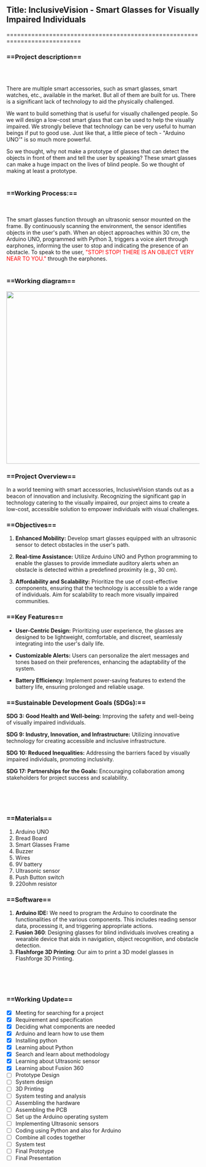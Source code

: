 ## Title: InclusiveVision - Smart Glasses for Visually Impaired Individuals
===========================================================================

### ==**Project description**==
<br>
<br>

There are multiple smart accessories, such as smart glasses, smart watches, etc., available in the market. But all of them are built for us. There is a significant lack of technology to aid the physically challenged.

We want to build something that is useful for visually challenged people. So we will design a low-cost smart glass that can be used to help the visually impaired.
We strongly believe that technology can be very useful to human beings if put to good use. Just like that, a little piece of tech - "Arduino UNO'" is so much more powerful.

So we thought, why not make a prototype of glasses that can detect the objects in front of them and tell the user by speaking?
These smart glasses can make a huge impact on the lives of blind people. So we thought of making at least a prototype.
<br>
<br>


### ==**Working Process:**==
<br>
<br>
The smart glasses function through an ultrasonic sensor mounted on the frame. By continuously scanning the environment, the sensor identifies objects in the user's path. When an object approaches within 30 cm, the Arduino UNO, programmed with Python 3, triggers a voice alert through earphones, informing the user to stop and indicating the presence of an obstacle. To speak to the user, 
<span style="color:red">"STOP! STOP! THERE IS AN OBJECT VERY NEAR TO YOU."</span> through the earphones.  
<br>
<br>

### ==**Working diagram**==


<img style="float: center;" width=650 height=450 src="FINALPROJECT/proposal/diagram.png">


### ==**Project Overview**==

In a world teeming with smart accessories, InclusiveVision stands out as a beacon of innovation and inclusivity. Recognizing the significant gap in technology catering to the visually impaired, our project aims to create a low-cost, accessible solution to empower individuals with visual challenges.

### ==**Objectives**==

1. **Enhanced Mobility:** Develop smart glasses equipped with an ultrasonic sensor to detect obstacles in the user's path.

2. **Real-time Assistance:** Utilize Arduino UNO and Python programming to enable the glasses to provide immediate auditory alerts when an obstacle is detected within a predefined proximity (e.g., 30 cm).

3. **Affordability and Scalability:** Prioritize the use of cost-effective components, ensuring that the technology is accessible to a wide range of individuals. Aim for scalability to reach more visually impaired communities.

### ==**Key Features**==

- **User-Centric Design:** Prioritizing user experience, the glasses are designed to be lightweight, comfortable, and discreet, seamlessly integrating into the user's daily life.

- **Customizable Alerts:** Users can personalize the alert messages and tones based on their preferences, enhancing the adaptability of the system.

- **Battery Efficiency:** Implement power-saving features to extend the battery life, ensuring prolonged and reliable usage.

### ==**Sustainable Development Goals (SDGs):**==

**SDG 3: Good Health and Well-being:** Improving the safety and well-being of visually impaired individuals.

**SDG 9: Industry, Innovation, and Infrastructure:** Utilizing innovative technology for creating accessible and inclusive infrastructure.

**SDG 10: Reduced Inequalities:** Addressing the barriers faced by visually impaired individuals, promoting inclusivity.

**SDG 17: Partnerships for the Goals:** Encouraging collaboration among stakeholders for project success and scalability.

<br>
<br>
<br>

### ==**Materials**==
1. Arduino UNO
2. Bread Board
3. Smart Glasses Frame
3. Buzzer
4. Wires
5. 9V battery
6. Ultrasonic sensor
7. Push Button switch
8. 220ohm resistor


### ==**Software**==

1. **Arduino IDE:** We  need to program the Arduino to coordinate the functionalities of the various components. This includes reading sensor data, processing it, and triggering appropriate actions.
2. **Fusion 360**: Designing glasses for blind individuals involves creating a wearable device that aids in navigation, object recognition, and obstacle detection.
3. **Flashforge 3D Printing**: Our aim to print a 3D model glasses in Flashforge 3D Printing.
<br>
<br>
<br>



### ==**Working Update**==

  
- [X] Meeting for searching for a project
- [X] Requirement and specification
- [X] Deciding what components are needed
- [X] Arduino and learn how to use them
- [X] Installing python
- [X] Learning about Python
- [X] Search and learn about methodology
- [X] Learning about Ultrasonic sensor
- [X] Learning about Fusion 360
- [ ] Prototype Design
- [ ] System design
- [ ] 3D Printing
- [ ] System testing and analysis
- [ ] Assembling the hardware
- [ ] Assembling the PCB
- [ ] Set up the Arduino operating system
- [ ] Implementing Ultrasonic sensors
- [ ] Coding using Python and also for Arduino 
- [ ] Combine all codes together
- [ ] System test
- [ ] Final Prototype
- [ ] Final Presentation
